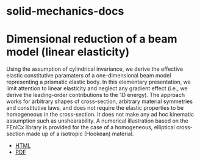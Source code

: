 # solid-mechanics-docs

# Dimensional reduction of a beam model (linear elasticity)

Using the assumption of cylindrical invariance, we derive the effective elastic constitutive paramaters of a one-dimensional beam model representing a prismatic elastic body.
In this elementary presentation, we limit attention to linear elasticity and neglect any gradient effect (i.e., we derive the leading-order contributions to the 1D energy).
The approach works for arbitrary shapes of cross-section, arbitrary material symmetries and constitutive laws, and does not require the elastic properties to be homogeneous in the cross-section.
It does not make any ad hoc kinematic assumption such as unshearability. A numerical illustration based on the FEniCx library is provided for the case of a homogeneous, elliptical cross-section made up of a isotropic (Hookean) material.

- [HTML](https://html-preview.github.io/?url=https://github.com/solid-mechanics-docs/solid-mechanics-docs/blob/main/beam-dimension-reduction-basic/doc-html/beam-dimension-reduction-basic.html)
- [PDF](https://github.com/solid-mechanics-docs/solid-mechanics-docs/blob/main/beam-dimension-reduction-basic/doc/beam-dimension-reduction-basic.pdf)

